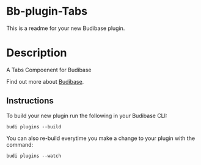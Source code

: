 # Bb-plugin-Tabs
This is a readme for your new Budibase plugin.

# Description
A Tabs Compoenent for Budibase

Find out more about [Budibase](https://github.com/Budibase/budibase).

## Instructions

To build your new  plugin run the following in your Budibase CLI:
```
budi plugins --build
```

You can also re-build everytime you make a change to your plugin with the command:
```
budi plugins --watch
```

